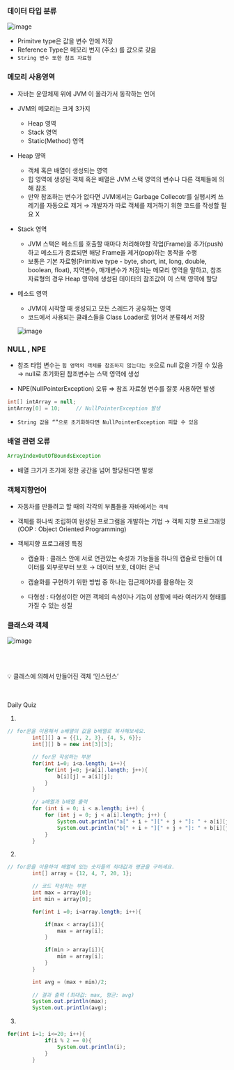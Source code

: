 ### 데이터 타입 분류

![image](https://github.com/githyuniiee/EST-TIL/assets/109260733/72c34ca2-2879-44fb-9625-7f26ef1af400)


- Primitve type은 값을 변수 안에 저장
- Reference Type은 메모리 번지 (주소) 를 값으로 갖음
- `String 변수 또한 참조 자료형`

### 메모리 사용영역

- 자바는 운영체제 위에 JVM 이 올라가서 동작하는 언어

- JVM의 메모리는 크게 3가지
    - Heap 영역
    - Stack 영역
    - Static(Method) 영역

- Heap 영역
    - 객체 혹은 배열이 생성되는 영역
    - 힙 영역에 생성된 객체 혹은 배열은 JVM 스택 영역의 변수나 다른 객체들에 의해 참조
    - 만약 참조하는 변수가 없다면 JVM에서는 Garbage Collecotr를 실행시켜 쓰레기를 자동으로 제거 → 개발자가 따로 객체를 제거하기 위한 코드를 작성할 필요 X

- Stack 영역
    - JVM 스택은 메소드를 호출할 때마다 처리해야할 작업(Frame)을 추가(push)하고 메소드가 종료되면 해당 Frame을 제거(pop)하는 동작을 수행
    - 보통은 기본 자료형(Primitive type - byte, short, int, long, double, boolean, float), 지역변수, 매개변수가 저장되는 메모리 영역을 말하고, 참조 자료형의 경우 Heap 영역에 생성된 데이터의 참조값이 이 스택 영역에 할당

- 메소드 영역
    - JVM이 시작할 때 생성되고 모든 스레드가 공유하는 영역
    - 코드에서 사용되는 클래스들을 Class Loader로 읽어서 분류해서 저장
    
    ![image](https://github.com/githyuniiee/EST-TIL/assets/109260733/925c7dc3-49d3-483e-a4d3-786bbaa47989)

    

### NULL , NPE

- 참조 타입 변수는 `힙 영역의 객체를 참조하지 않는다는 뜻`으로 null 값을 가질 수 있음 → null로 초기화된 참조변수는 스택 영역에 생성

- NPE(NullPointerException) 오류 ⇒ 참조 자료형 변수를 잘못 사용하면 발생

```java
int[] intArray = null;
intArray[0] = 10;     // NullPointerException 발생 
```

- `String 값을 “”으로 초기화하다면 NullPointerException 피할 수 있음`

### 배열 관련 오류

```java
ArrayIndexOutOfBoundsException
```

- 배열 크기가 초기에 정한 공간을 넘어 할당된다면 발생

### 객체지향언어

- 자동차를 만들려고 할 때의 각각의 부품들을 자바에서는 `객체`
- 객체를 하나씩 조립하여 완성된 프로그램을 개발하는 기법 → 객체 지향 프로그래밍(OOP : Object Oriented Programming)

- 객체지향 프로그래밍 특징
    - 캡슐화 : 클래스 안에 서로 연관있는 속성과 기능들을 하나의 캡슐로 만들어 데이터를 외부로부터 보호 → 데이터 보호, 데이터 은닉
    - 캡슐화를 구현하기 위한 방법 중 하나는 접근제어자를 활용하는 것
    
    - 다형성 : 다형성이란 어떤 객체의 속성이나 기능이 상황에 따라 여러가지 형태를 가질 수 있는 성질

### 클래스와 객체

![image](https://github.com/githyuniiee/EST-TIL/assets/109260733/e768cf97-6723-422b-a255-ec627bd736ba)

<br></br>
<aside>
💡 클래스에 의해서 만들어진 객체 ‘인스턴스’

</aside>


<br></br>
Daily Quiz

1.

```java
// for문을 이용해서 a배열의 값을 b배열로 복사해보세요.
        int[][] a = {{1, 2, 3}, {4, 5, 6}};
        int[][] b = new int[3][3];

        // for문 작성하는 부분
        for(int i=0; i<a.length; i++){
            for(int j=0; j<a[i].length; j++){
                b[i][j] = a[i][j];
            }
        }

        // a배열과 b배열 출력
        for (int i = 0; i < a.length; i++) {
            for (int j = 0; j < a[i].length; j++) {
                System.out.println("a[" + i + "][" + j + "]: " + a[i][j]);
                System.out.println("b[" + i + "][" + j + "]: " + b[i][j]);
            }
        }
```

2.

```java
// for문을 이용하여 배열에 있는 숫자들의 최대값과 평균을 구하세요.
        int[] array = {12, 4, 7, 20, 1};

        // 코드 작성하는 부분
        int max = array[0];
        int min = array[0];

        for(int i =0; i<array.length; i++){

            if(max < array[i]){
                max = array[i];
            }

            if(min > array[i]){
                min = array[i];
            }
        }

        int avg = (max + min)/2;
        
        // 결과 출력 (최대값: max, 평균: avg)
        System.out.println(max);
        System.out.println(avg);
```

3.

```java
for(int i=1; i<=20; i++){
            if(i % 2 == 0){
                System.out.println(i);
            }
        }
```
